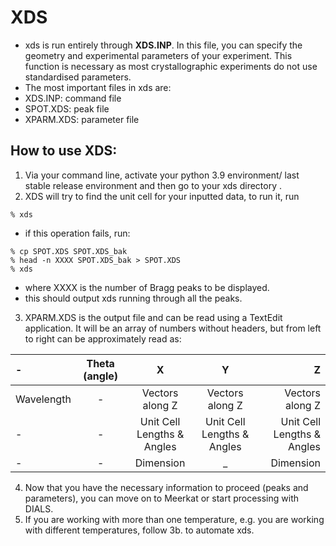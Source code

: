 # XDS
- xds is run entirely through **XDS.INP**. In this file, you can specify the geometry and experimental parameters of your experiment. This function is necessary as most crystallographic experiments do not use standardised parameters.
- The most important files in xds are:
-   XDS.INP: command file
-   SPOT.XDS: peak file
-   XPARM.XDS: parameter file
## How to use XDS:
1. Via your command line, activate your python 3.9 environment/ last stable release environment and then go to your xds directory . 
2. XDS will try to find the unit cell for your inputted data, to run it, run 
```
% xds
```
- if this operation fails, run:
```
% cp SPOT.XDS SPOT.XDS_bak 
% head -n XXXX SPOT.XDS_bak > SPOT.XDS
% xds
```
- where XXXX is the number of Bragg peaks to be displayed. 
- this should output xds running through all the peaks. 

3. XPARM.XDS is the output file and can be read using a TextEdit application. It will be an array of numbers without headers, but from left to right can be approximately read as:

| - | Theta (angle) | X | Y | Z |
| :---         |     :---:      |   :---:    |   :---: | ---:
| Wavelength   | - | Vectors along Z     | Vectors along Z    | Vectors along Z   |
| - | - |  Unit Cell Lengths & Angles    | Unit Cell Lengths & Angles      | Unit Cell Lengths & Angles      |
| - | - | Dimension | _ | Dimension 

4. Now that you have the necessary information to proceed (peaks and parameters), you can move on to Meerkat or start processing with DIALS.
5. If you are working with more than one temperature, e.g. you are working with different temperatures, follow 3b. to automate xds. 
